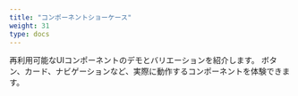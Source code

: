 ```yaml
---
title: "コンポーネントショーケース"
weight: 31
type: docs
---
```


再利用可能なUIコンポーネントのデモとバリエーションを紹介します。
ボタン、カード、ナビゲーションなど、実際に動作するコンポーネントを体験できます。